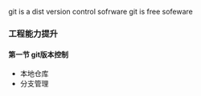 git is a dist version control sofrware
git is free sofeware

### 工程能力提升
#### 第一节 git版本控制
+ 本地仓库
+ 分支管理

